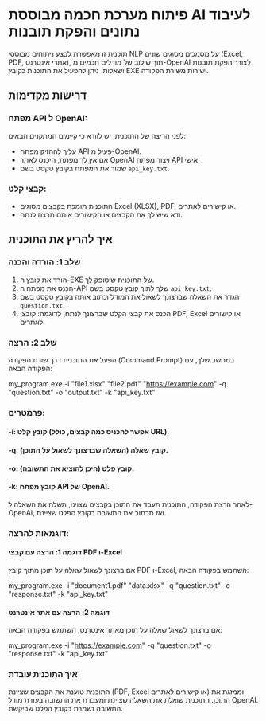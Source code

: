 # פיתוח מערכת חכמה מבוססת AI לעיבוד נתונים והפקת תובנות

תוכנית זו מאפשרת לבצע ניתוחים מבוססי NLP על מסמכים מסוגים שונים (Excel, PDF, אתרי אינטרנט), תוך שילוב של מודלים חכמים מ-OpenAI לצורך הפקת תובנות ושאלות. ניתן להפעיל את התוכנית כקובץ EXE ישירות משורת הפקודה.

## דרישות מקדימות
### מפתח API ל OpenAI:


לפני הריצה של התוכנית, יש לוודא כי קיימים המתקנים הבאים:
- עליך להחזיק מפתח API פעיל מ-OpenAI.
- אם אין לך מפתח, היכנס לאתר OpenAI ויצור מפתח API אישי.
- שמור את המפתח בקובץ טקסט בשם `api_key.txt`.

### קבצי קלט:
- התוכנית תומכת בקבצים מסוגים Excel (XLSX), PDF, או קישורים לאתרים.
- ודא שיש לך את הקבצים או הקישורים אותם תרצה לנתח.

## איך להריץ את התוכנית

### שלב 1: הורדה והכנה
1. הורד את קובץ ה-EXE של התוכנית שיסופק לך.
2. הכנס את מפתח ה-API שלך לתוך קובץ טקסט בשם `api_key.txt`.
3. הגדר את השאלה שברצונך לשאול את המודל וכתוב אותה בקובץ טקסט בשם `question.txt`.
4. הכנס את קבצי הקלט שברצונך לנתח, לדוגמה: קובצי PDF, Excel או קישורים לאתרים.


### שלב 2: הרצה
הפעל את התוכנית דרך שורת הפקודה (Command Prompt) במחשב שלך, עם הפקודה הבאה:


my_program.exe -i "file1.xlsx" "file2.pdf" "https://example.com" -q "question.txt" -o "output.txt" -k "api_key.txt"
### פרמטרים:
#### -i: קובץ קלט (אפשר להכניס כמה קבצים, כולל URL).
#### -q: קובץ שאלה (השאלה שברצונך לשאול על התוכן).
#### -o: קובץ פלט (היכן להוציא את התשובה).
#### -k: קובץ מפתח API של OpenAI.
לאחר הרצת הפקודה, התוכנית תעבד את התוכן בקבצים שצוינו, תשלח את השאלה ל-OpenAI, ואז תכתוב את התשובה בקובץ הפלט שציינת.

### דוגמאות להרצה:
#### דוגמה 1: הרצה עם קבצי PDF ו-Excel
אם ברצונך לשאול שאלה על תוכן מתוך קובץ PDF ו-Excel, השתמש בפקודה הבאה:

my_program.exe -i "document1.pdf" "data.xlsx" -q "question.txt" -o "response.txt" -k "api_key.txt"
#### דוגמה 2: הרצה עם אתר אינטרנט
אם ברצונך לשאול שאלה על תוכן מאתר אינטרנט, השתמש בפקודה הבאה:


my_program.exe -i "https://example.com" -q "question.txt" -o "response.txt" -k "api_key.txt"
### איך התוכנית עובדת
התוכנית טוענת את הקבצים שציינת (PDF, Excel או קישורים לאתרים) וממזגת את התוכן.
התוכנית שואלת את השאלה שציינת ומעבדת את התשובה בעזרת מודל OpenAI.
התשובה נשמרת בקובץ הפלט שביקשת.
